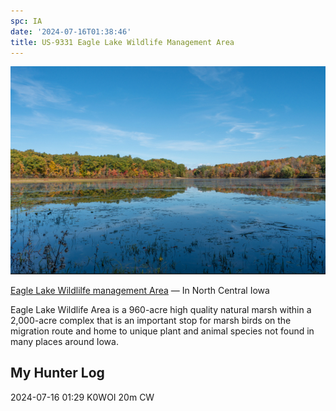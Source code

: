 ```yaml
---
spc: IA
date: '2024-07-16T01:38:46'
title: US-9331 Eagle Lake Wildlife Management Area
---
```




![pasted_image.png](/static/pasted_image_0087.png)


[Eagle Lake Wildlilfe management Area](https://www.iowadnr.gov/About-DNR/DNR-News-Releases/ArticleID/3709/Often-overlooked-Eagle-Lake-is-a-high-quality-North-Iowa-wild-place-that-39-s-ready-for-prime-time)  — In North Central Iowa

Eagle Lake Wildlife Area is a 960-acre high quality natural marsh within a 2,000-acre complex that is an important stop for marsh birds on the migration route and home to unique plant and animal species not found in many places around Iowa.

## My Hunter Log

2024-07-16  01:29 K0WOI 20m CW